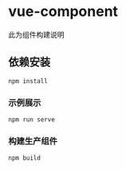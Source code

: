 # vue-component

此为组件构建说明

## 依赖安装
```
npm install
```

### 示例展示
```
npm run serve
```

### 构建生产组件
```
npm build
```
